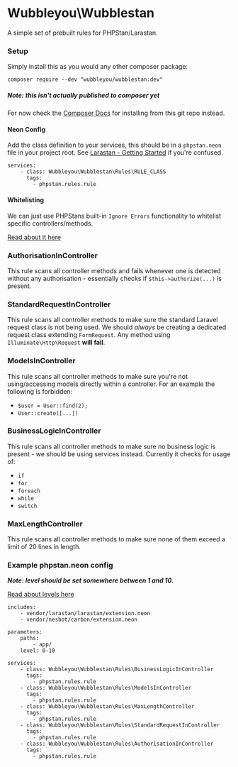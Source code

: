 # Wubbleyou\Wubblestan

A simple set of prebuilt rules for PHPStan/Larastan.

### Setup

Simply install this as you would any other composer package:

`composer require --dev "wubbleyou/wubblestan:dev"`

##### Note: this isn't actually published to composer yet

For now check the [Composer Docs](https://getcomposer.org/doc/05-repositories.md#using-private-repositories) for installing from this git repo instead.

#### Neon Config

Add the class definition to your services, this should be in a `phpstan.neon` file in your project root. See [Larastan - Getting Started](https://github.com/larastan/larastan?tab=readme-ov-file#-getting-started-in-3-steps) if you're confused.

```
services:
    - class: Wubbleyou\Wubblestan\Rules\RULE_CLASS
      tags:
        - phpstan.rules.rule
```

#### Whitelisting

We can just use PHPStans built-in `Ignore Errors` functionality to whitelist specific controllers/methods.

[Read about it here](https://phpstan.org/user-guide/ignoring-errors)

### AuthorisationInController

This rule scans all controller methods and fails whenever one is detected without any authorisation - essentially checks if `$this->authorize(...)` is present.

### StandardRequestInController

This rule scans all controller methods to make sure the standard Laravel request class is not being used. We should _always_ be creating a dedicated request class extending `FormRequest`.
Any method using `Illuminate\Http\Request` **will fail**.

### ModelsInController

This rule scans all controller methods to make sure you're not using/accessing models directly within a controller. For an example the following is forbidden:

-   `$user = User::find(2);`
-   `User::create([...])`

### BusinessLogicInController

This rule scans all controller methods to make sure no business logic is present - we should be using services instead. Currently it checks for usage of:

-   `if`
-   `for`
-   `foreach`
-   `while`
-   `switch`

### MaxLengthController

This rule scans all controller methods to make sure none of them exceed a limit of 20 lines in length.

### Example phpstan.neon config

**_Note: level should be set somewhere between 1 and 10._**

[Read about levels here](https://phpstan.org/user-guide/rule-levels)

```
includes:
    - vendor/larastan/larastan/extension.neon
    - vendor/nesbot/carbon/extension.neon

parameters:
    paths:
        - app/
    level: 0-10

services:
    - class: Wubbleyou\Wubblestan\Rules\BusinessLogicInController
      tags:
        - phpstan.rules.rule
    - class: Wubbleyou\Wubblestan\Rules\ModelsInController
      tags:
        - phpstan.rules.rule
    - class: Wubbleyou\Wubblestan\Rules\MaxLengthController
      tags:
        - phpstan.rules.rule
    - class: Wubbleyou\Wubblestan\Rules\StandardRequestInController
      tags:
        - phpstan.rules.rule
    - class: Wubbleyou\Wubblestan\Rules\AuthorisationInController
      tags:
        - phpstan.rules.rule
```
